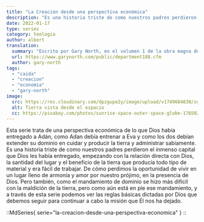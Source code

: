 ```yaml
---
title: "La Creación desde una perspectiva económica"
description: "Es una historia triste de como nuestros padres perdieron el inmenso capital que Dios les había entregado, empezando con la relación directa con Dios, la santidad del lugar y el beneficio de la tierra que producía todo tipo de material y era fácil de trabajar. De cómo perdimos la oportunidad de vivir en un lugar lleno de armonía y amor por nuestro prójimo, en la presencia de Dios"
date: 2022-01-17
type: series
category: teologia
author: albert
translation:
  summary: "Escrito por Gary North, en el volumen 1 de la obra magna de Gary North llamado Christian Economics: Scholar’s Edition"
  url: https://www.garynorth.com/public/department188.cfm
  author: gary-north
tags:
  - "caida"
  - "creacion"
  - "economia"
  - "gary-north"
image:
  src: https://res.cloudinary.com/dpzgupe2y/image/upload/v1749604830/sunrise_kciakr.jpg
  alt: Tierra vista desde el espacio
  cc: https://pixabay.com/photos/sunrise-space-outer-space-globe-1765027/
---
```


Esta serie trata de una perspectiva económica de lo que Dios había entregado a Adán, como Adan debía entrenar a Eva y como los dos debían extender su dominio en cuidar y producir la tierra y administrar sabiamente. Es una historia triste de como nuestros padres perdieron el inmenso capital que Dios les había entregado, empezando con la relación directa con Dios, la santidad del lugar y el beneficio de la tierra que producía todo tipo de material y era fácil de trabajar. De cómo perdimos la oportunidad de vivir en un lugar lleno de armonía y amor por nuestro prójimo, en la presencia de Dios. Pero también, como el mandamiento de dominio se hizo más difícil con la maldición de la tierra, pero como aún está en pie ese mandamiento, y a través de esta serie podemos ver las reglas básicas dictadas por Dios que debemos seguir para continuar a cabo la misión que Él nos ha dejado.

::MdSeries{ serie="la-creacion-desde-una-perspectiva-economica" }
::

